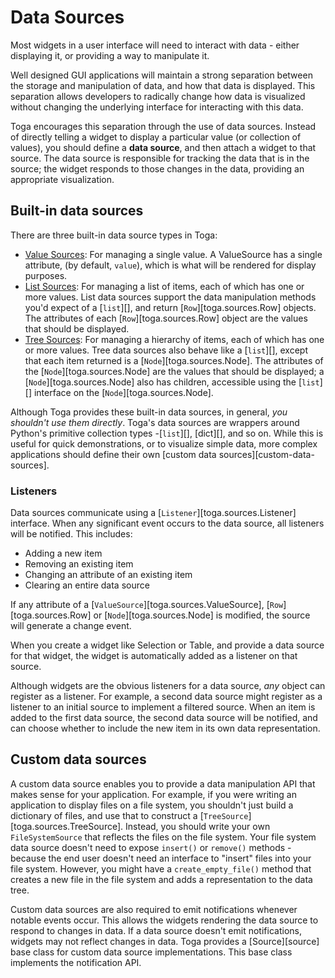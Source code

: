# Data Sources

Most widgets in a user interface will need to interact with data -
either displaying it, or providing a way to manipulate it.

Well designed GUI applications will maintain a strong separation between
the storage and manipulation of data, and how that data is displayed.
This separation allows developers to radically change how data is
visualized without changing the underlying interface for interacting
with this data.

Toga encourages this separation through the use of data sources. Instead
of directly telling a widget to display a particular value (or
collection of values), you should define a **data source**, and then
attach a widget to that source. The data source is responsible for
tracking the data that is in the source; the widget responds to those
changes in the data, providing an appropriate visualization.

## Built-in data sources

There are three built-in data source types in Toga:

- [Value Sources](/reference/api/resources/sources/value_source): For managing a single value. A ValueSource has a single
  attribute, (by default, `value`), which is what will be rendered for
  display purposes.
- [List Sources](../reference/api/resources/sources/list_source): For managing a list of items, each of which has one or
  more values. List data sources support the data manipulation methods
  you'd expect of a [`list`][], and return
  [`Row`][toga.sources.Row] objects. The
  attributes of each [`Row`][toga.sources.Row]
  object are the values that should be displayed.
- [Tree Sources](../reference/api/resources/sources/tree_source): For managing a hierarchy of items, each of which has one
  or more values. Tree data sources also behave like a
  [`list`][], except that each item returned
  is a [`Node`][toga.sources.Node]. The
  attributes of the [`Node`][toga.sources.Node]
  are the values that should be displayed; a
  [`Node`][toga.sources.Node] also has
  children, accessible using the [`list`][]
  interface on the [`Node`][toga.sources.Node].

Although Toga provides these built-in data sources, in general, *you
shouldn't use them directly*. Toga's data sources are wrappers around
Python's primitive collection types -[`list`][], [dict][], and so on. While this
is useful for quick demonstrations, or to visualize simple data, more
complex applications should define their own [custom data sources][custom-data-sources].

### Listeners

Data sources communicate using a
[`Listener`][toga.sources.Listener] interface. When
any significant event occurs to the data source, all listeners will be
notified. This includes:

- Adding a new item
- Removing an existing item
- Changing an attribute of an existing item
- Clearing an entire data source

If any attribute of a [`ValueSource`][toga.sources.ValueSource], [`Row`][toga.sources.Row] or
[`Node`][toga.sources.Node] is modified, the
source will generate a change event.

When you create a widget like Selection or Table, and provide a data
source for that widget, the widget is automatically added as a listener
on that source.

Although widgets are the obvious listeners for a data source, *any*
object can register as a listener. For example, a second data source
might register as a listener to an initial source to implement a
filtered source. When an item is added to the first data source, the
second data source will be notified, and can choose whether to include
the new item in its own data representation.

## Custom data sources

A custom data source enables you to provide a data manipulation API that
makes sense for your application. For example, if you were writing an
application to display files on a file system, you shouldn't just build
a dictionary of files, and use that to construct a
[`TreeSource`][toga.sources.TreeSource]. Instead, you
should write your own `FileSystemSource` that reflects the files on the
file system. Your file system data source doesn't need to expose
`insert()` or `remove()` methods - because the end user doesn't need an
interface to "insert" files into your file system. However, you might
have a `create_empty_file()` method that creates a new file in the file
system and adds a representation to the data tree.

Custom data sources are also required to emit notifications whenever
notable events occur. This allows the widgets rendering the data source
to respond to changes in data. If a data source doesn't emit
notifications, widgets may not reflect changes in data. Toga provides a
[Source][source] base class for custom data source implementations. This base
class implements the notification API.
